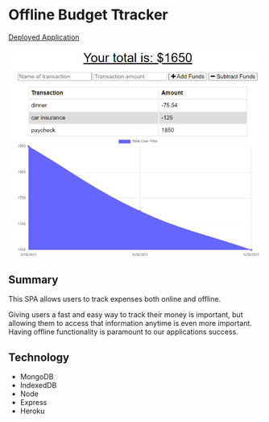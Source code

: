 # Offline Budget Ttracker


[Deployed Application](https://morning-cliffs-55626.herokuapp.com/)

![App Screenshot](https://github.com/MRomano84/offline-budget-tracker/blob/main/public/assets/images/ss1.PNG)

## Summary

This SPA allows users to track expenses both online and offline.

Giving users a fast and easy way to track their money is important, but allowing them to access that information anytime is even more important. Having offline functionality is paramount to our applications success.

## Technology

- MongoDB
- IndexedDB
- Node
- Express
- Heroku